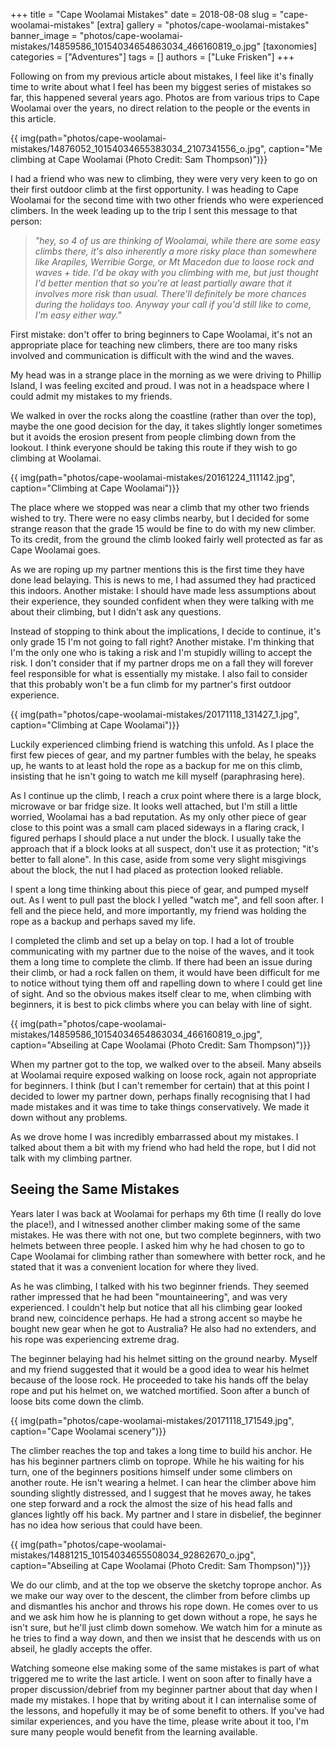 +++
title = "Cape Woolamai Mistakes"
date = 2018-08-08
slug = "cape-woolamai-mistakes"
[extra]
gallery = "photos/cape-woolamai-mistakes"
banner_image = "photos/cape-woolamai-mistakes/14859586_10154034654863034_466160819_o.jpg"
[taxonomies]
categories = ["Adventures"]
tags = []
authors = ["Luke Frisken"]
+++

Following on from my previous article about mistakes, I feel like it's
finally time to write about what I feel has been my biggest series of
mistakes so far, this happened several years ago. Photos are from
various trips to Cape Woolamai over the years, no direct relation to the
people or the events in this article.

{{ img(path="photos/cape-woolamai-mistakes/14876052_10154034655383034_2107341556_o.jpg", caption="Me climbing at Cape Woolamai (Photo Credit: Sam
Thompson)")}}

I had a friend who was new to climbing, they were very very keen to go
on their first outdoor climb at the first opportunity. I was heading to
Cape Woolamai for the second time with two other friends who were
experienced climbers. In the week leading up to the trip I sent this
message to that person:

> *"hey, so 4 of us are thinking of Woolamai, while there are some easy
> climbs there, it's also inherently a more risky place than somewhere
> like Arapiles, Werribie Gorge, or Mt Macedon due to loose rock and
> waves + tide. I'd be okay with you climbing with me, but just thought
> I'd better mention that so you're at least partially aware that it
> involves more risk than usual. There'll definitely be more chances
> during the holidays too. Anyway your call if you'd still like to come,
> I'm easy either way."*

First mistake: don't offer to bring beginners to Cape Woolamai, it's not
an appropriate place for teaching new climbers, there are too many risks
involved and communication is difficult with the wind and the waves.

My head was in a strange place in the morning as we were driving to
Phillip Island, I was feeling excited and proud. I was not in a
headspace where I could admit my mistakes to my friends.

We walked in over the rocks along the coastline (rather than over the
top), maybe the one good decision for the day, it takes slightly longer
sometimes but it avoids the erosion present from people climbing down
from the lookout. I think everyone should be taking this route if they
wish to go climbing at Woolamai.

{{ img(path="photos/cape-woolamai-mistakes/20161224_111142.jpg", caption="Climbing at Cape
Woolamai")}}

The place where we stopped was near a climb that my other two friends
wished to try. There were no easy climbs nearby, but I decided for some
strange reason that the grade 15 would be fine to do with my new
climber. To its credit, from the ground the climb looked fairly well
protected as far as Cape Woolamai goes.

As we are roping up my partner mentions this is the first time they have
done lead belaying. This is news to me, I had assumed they had practiced
this indoors. Another mistake: I should have made less assumptions about
their experience, they sounded confident when they were talking with me
about their climbing, but I didn't ask any questions.

Instead of stopping to think about the implications, I decide to
continue, it's only grade 15 I'm not going to fall right? Another
mistake. I'm thinking that I'm the only one who is taking a risk and I'm
stupidly willing to accept the risk. I don't consider that if my partner
drops me on a fall they will forever feel responsible for what is
essentially my mistake. I also fail to consider that this probably won't
be a fun climb for my partner's first outdoor experience.

{{ img(path="photos/cape-woolamai-mistakes/20171118_131427_1.jpg", caption="Climbing at Cape
Woolamai")}}

Luckily experienced climbing friend is watching this unfold. As I place
the first few pieces of gear, and my partner fumbles with the belay, he
speaks up, he wants to at least hold the rope as a backup for me on this
climb, insisting that he isn't going to watch me kill myself
(paraphrasing here).

As I continue up the climb, I reach a crux point where there is a large
block, microwave or bar fridge size. It looks well attached, but I'm
still a little worried, Woolamai has a bad reputation. As my only other
piece of gear close to this point was a small cam placed sideways in a
flaring crack, I figured perhaps I should place a nut under the block. I
usually take the approach that if a block looks at all suspect, don't
use it as protection; "it's better to fall alone". In this case, aside
from some very slight misgivings about the block, the nut I had placed
as protection looked reliable.

I spent a long time thinking about this piece of gear, and pumped myself
out. As I went to pull past the block I yelled "watch me", and fell soon
after. I fell and the piece held, and more importantly, my friend was
holding the rope as a backup and perhaps saved my life.

I completed the climb and set up a belay on top. I had a lot of trouble
communicating with my partner due to the noise of the waves, and it took
them a long time to complete the climb. If there had been an issue
during their climb, or had a rock fallen on them, it would have been
difficult for me to notice without tying them off and rapelling down to
where I could get line of sight. And so the obvious makes itself clear
to me, when climbing with beginners, it is best to pick climbs where you
can belay with line of sight.

{{ img(path="photos/cape-woolamai-mistakes/14859586_10154034654863034_466160819_o.jpg", caption="Abseiling at Cape Woolamai (Photo Credit: Sam
Thompson)")}}

When my partner got to the top, we walked over to the abseil. Many
abseils at Woolamai require exposed walking on loose rock, again not
appropriate for beginners. I think (but I can't remember for certain)
that at this point I decided to lower my partner down, perhaps finally
recognising that I had made mistakes and it was time to take things
conservatively. We made it down without any problems.

As we drove home I was incredibly embarrassed about my mistakes. I
talked about them a bit with my friend who had held the rope, but I did
not talk with my climbing partner.

## Seeing the Same Mistakes

Years later I was back at Woolamai for perhaps my 6th time (I really do
love the place\!), and I witnessed another climber making some of the
same mistakes. He was there with not one, but two complete beginners,
with two helmets between three people. I asked him why he had chosen to
go to Cape Woolamai for climbing rather than somewhere with better rock,
and he stated that it was a convenient location for where they lived.

As he was climbing, I talked with his two beginner friends. They seemed
rather impressed that he had been "mountaineering", and was very
experienced. I couldn't help but notice that all his climbing gear
looked brand new, coincidence perhaps. He had a strong accent so maybe
he bought new gear when he got to Australia? He also had no extenders,
and his rope was experiencing extreme drag.

The beginner belaying had his helmet sitting on the ground nearby.
Myself and my friend suggested that it would be a good idea to wear his
helmet because of the loose rock. He proceeded to take his hands off the
belay rope and put his helmet on, we watched mortified. Soon after a
bunch of loose bits come down the climb.

{{ img(path="photos/cape-woolamai-mistakes/20171118_171549.jpg", caption="Cape Woolamai
scenery")}}

The climber reaches the top and takes a long time to build his anchor.
He has his beginner partners climb on toprope. While he his waiting for
his turn, one of the beginners positions himself under some climbers on
another route. He isn't wearing a helmet. I can hear the climber above
him sounding slightly distressed, and I suggest that he moves away, he
takes one step forward and a rock the almost the size of his head falls
and glances lightly off his back. My partner and I stare in disbelief,
the beginner has no idea how serious that could have been.

{{ img(path="photos/cape-woolamai-mistakes/14881215_10154034655508034_92862670_o.jpg", caption="Abseiling at Cape Woolamai (Photo Credit: Sam
Thompson)")}}

We do our climb, and at the top we observe the sketchy toprope anchor.
As we make our way over to the descent, the climber from before climbs
up and dismantles his anchor and throws his rope down. He comes over to
us and we ask him how he is planning to get down without a rope, he says
he isn't sure, but he'll just climb down somehow. We watch him for a
minute as he tries to find a way down, and then we insist that he
descends with us on abseil, he gladly accepts the offer.

Watching someone else making some of the same mistakes is part of what
triggered me to write the last article. I went on soon after to finally
have a proper discussion/debrief from my beginner partner about that day
when I made my mistakes. I hope that by writing about it I can
internalise some of the lessons, and hopefully it may be of some benefit
to others. If you've had similar experiences, and you have the time,
please write about it too, I'm sure many people would benefit from the
learning available.
